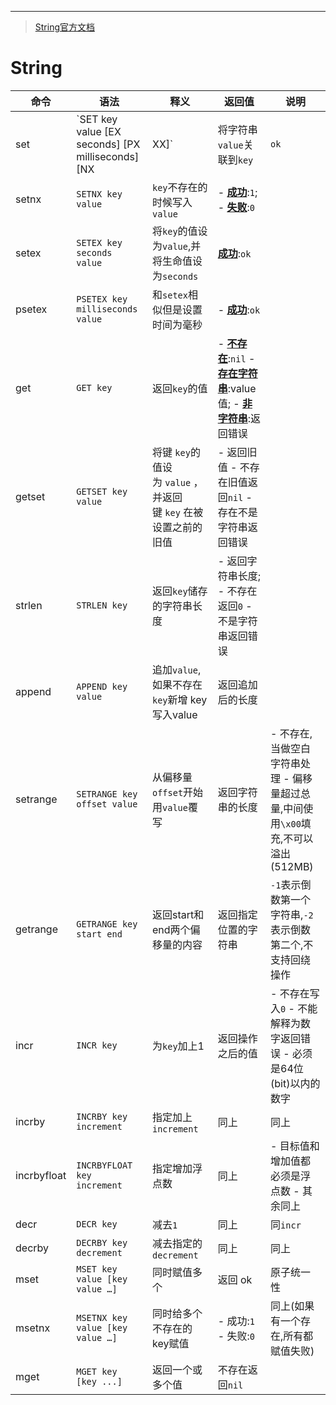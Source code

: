 **************************
> [String官方文档](http://redisdoc.com/string/index.html)
# String
|命令|语法|释义|返回值|说明 
|-|-|-|-|-|
|set|`SET key value [EX seconds] [PX milliseconds] [NX|XX]`|将字符串`value`关联到`key`|`ok`| - ***ex***:存在秒;     - ***px***:存在毫秒; - ***nx***:`key`不存在时操作;  - ***xx***:`key`存在时操作
|setnx|`SETNX key value` |`key`不存在的时候写入`value`| - <u>**成功**</u>:`1`; - <u>**失败**</u>:`0`|
|setex|`SETEX key seconds value`|将`key`的值设为`value`,并将生命值设为`seconds`|<u>**成功**</u>:`ok`|
|psetex|`PSETEX key milliseconds value`|和`setex`相似但是设置时间为毫秒|- <u>**成功**</u>:`ok`|
|get|`GET key  `|返回`key`的值|- **<u>不存在</u>**:`nil` - <u>**存在字符串**</u>:value值; - **<u>非字符串</u>**:返回错误|
|getset|`GETSET key value`|将键 `key`的值设为 `value` ， 并返回键 `key` 在被设置之前的旧值| - 返回旧值 - 不存在旧值返回`nil` - 存在不是字符串返回错误|
|strlen|`STRLEN key`|返回`key`储存的字符串长度| - 返回字符串长度;  - 不存在返回`0` - 不是字符串返回错误|
|append|`APPEND key value`|追加`value`,如果不存在`key`新增 key 写入value|返回追加后的长度|
|setrange|`SETRANGE key offset value`|从偏移量`offset`开始用`value`覆写|返回字符串的长度| - 不存在,当做空白字符串处理 - 偏移量超过总量,中间使用`\x00`填充,不可以溢出(512MB)|
|getrange|`GETRANGE key start end`|返回start和end两个偏移量的内容|返回指定位置的字符串|`-1`表示倒数第一个字符串,`-2`表示倒数第二个,不支持回绕操作
|incr|`INCR key`|为`key`加上1 | 返回操作之后的值 | - 不存在写入`0` - 不能解释为数字返回错误 - 必须是64位(bit)以内的数字
|incrby|`INCRBY key increment`| 指定加上`increment`|同上|同上|
|incrbyfloat|`INCRBYFLOAT key increment`| 指定增加浮点数 | 同上 | -  目标值和增加值都必须是浮点数 - 其余同上|
|decr|`DECR key`| 减去`1`|同上| 同`incr`|
|decrby|`DECRBY key decrement`|减去指定的`decrement`|同上|同上|
|mset|`MSET key value [key value …]`| 同时赋值多个|返回 ok| 原子统一性|
|msetnx|`MSETNX key value [key value …]`|同时给多个不存在的key赋值| - 成功:`1` - 失败:`0`| 同上(如果有一个存在,所有都赋值失败)
|mget|`MGET key [key ...]`|返回一个或多个值|不存在返回`nil`|


